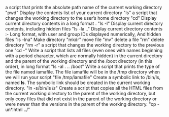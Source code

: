 a script that prints the absolute path name of the current working directory  "pwd"
Display the contents list of your current directory "ls"
a script that changes the working directory to the user’s home directory  "cd"
Display current directory contents in a long format . "ls -l"
Display current directory contents, including hidden files   "ls -la .."
Display current directory contents :- Long format, with user and group IDs displayed numerically, And hidden files "ls -lna"
Make directory "mkdr"
move file "mv"
delete a file "rm"
delete directory "rm -r"
a script that changes the working directory to the previous one "cd -"
Write a script that lists all files (even ones with names beginning with a period character, which are normally hidden) in the current directory and the parent of the working directory and the /boot directory (in this order), in long format "ls -al . .. /boot"
Write a script that prints the type of the file named iamafile. The file iamafile will be in the /tmp directory when we will run your script "file /tmp/iamafile"
Create a symbolic link to /bin/ls, named __ls__. The symbolic link should be created in the current working directory. "ln -s/bin/ls _ls_"
Create a script that copies all the HTML files from the current working directory to the parent of the working directory, but only copy files that did not exist in the parent of the working directory or were newer than the versions in the parent of the working directory.  "cp -un*.html ../"
